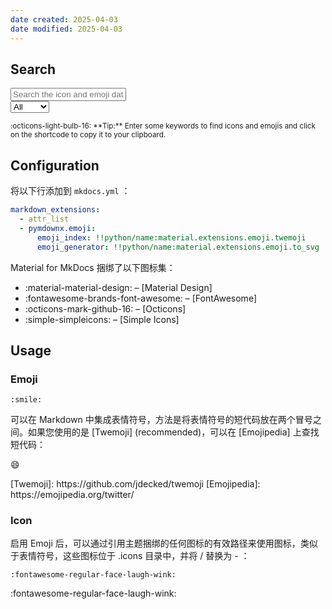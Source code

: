 ```yaml
---
date created: 2025-04-03
date modified: 2025-04-03
---
```


## Search

<div class="mdx-iconsearch" data-mdx-component="iconsearch">
  <input
    class="md-input md-input--stretch mdx-iconsearch__input"
    placeholder="Search the icon and emoji database"
    data-mdx-component="iconsearch-query"
  />
  <div class="mdx-iconsearch-result" data-mdx-component="iconsearch-result">
    <select
      class="mdx-iconsearch-result__select"
      data-mdx-component="iconsearch-select"
    >
      <option value="all" selected>All</option>
      <option value="icons">Icons</option>
      <option value="emojis">Emojis</option>
    </select>
    <div class="mdx-iconsearch-result__meta"></div>
    <ol class="mdx-iconsearch-result__list"></ol>
  </div>
</div>
<small>
  :octicons-light-bulb-16:
  **Tip:** Enter some keywords to find icons and emojis and click on the
  shortcode to copy it to your clipboard.
</small>

## Configuration

将以下行添加到 `mkdocs.yml` ：

```yaml
markdown_extensions:
  - attr_list
  - pymdownx.emoji:
      emoji_index: !!python/name:material.extensions.emoji.twemoji
      emoji_generator: !!python/name:material.extensions.emoji.to_svg
```

Material for MkDocs 捆绑了以下图标集：

- :material-material-design: – [Material Design]
- :fontawesome-brands-font-awesome: – [FontAwesome]
- :octicons-mark-github-16: – [Octicons]
- :simple-simpleicons: – [Simple Icons]

## Usage

### Emoji

``` title="Emoji"
:smile:
```
可以在 Markdown 中集成表情符号，方法是将表情符号的短代码放在两个冒号之间。如果您使用的是 [Twemoji] (recommended)，可以在 [Emojipedia] 上查找短代码：
<div class="result" markdown>

:smile:

</div>
  [Twemoji]: https://github.com/jdecked/twemoji
  [Emojipedia]: https://emojipedia.org/twitter/

### Icon

启用 Emoji 后，可以通过引用主题捆绑的任何图标的有效路径来使用图标，类似于表情符号，这些图标位于 .icons 目录中，并将 / 替换为 - ：

``` title="Icon"
:fontawesome-regular-face-laugh-wink:
```

<div class="result" markdown>

:fontawesome-regular-face-laugh-wink:

</div>